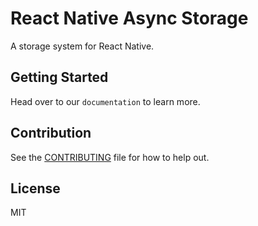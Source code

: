# React Native Async Storage

A storage system for React Native.

## Getting Started

Head over to our `documentation` to learn more.


## Contribution

See the [CONTRIBUTING](CONTRIBUTING.md) file for how to help out.

## License

MIT
